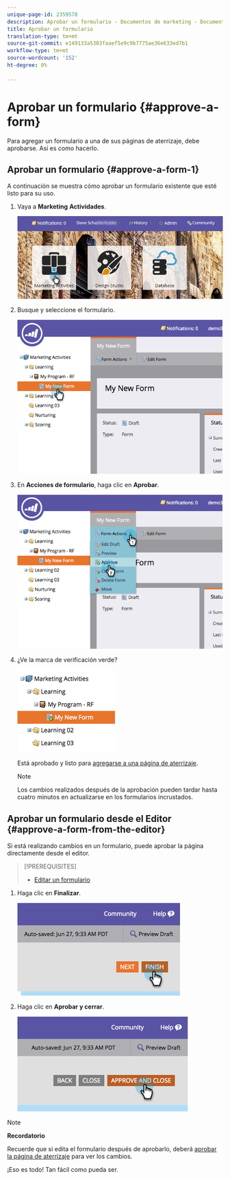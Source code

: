 ```yaml
---
unique-page-id: 2359578
description: Aprobar un formulario - Documentos de marketing - Documentación del producto
title: Aprobar un formulario
translation-type: tm+mt
source-git-commit: e149133a5383faaef5e9c9b7775ae36e633ed7b1
workflow-type: tm+mt
source-wordcount: '152'
ht-degree: 0%

---
```



# Aprobar un formulario {#approve-a-form}

Para agregar un formulario a una de sus páginas de aterrizaje, debe aprobarse. Así es como hacerlo.

## Aprobar un formulario {#approve-a-form-1}

A continuación se muestra cómo aprobar un formulario existente que esté listo para su uso.

1. Vaya a **Marketing** **Actividades**.

   ![](assets/login-marketing-activities-7.png)

1. Busque y seleccione el formulario.

   ![](assets/image2014-9-15-17-3a49-3a40.png)

1. En **Acciones de formulario**, haga clic en **Aprobar**.

   ![](assets/image2014-9-15-17-3a49-3a47.png)

1. ¿Ve la marca de verificación verde?

   ![](assets/image2014-9-15-17-3a50-3a2.png)

   Está aprobado y listo para [agregarse a una página de aterrizaje](../../../../product-docs/demand-generation/landing-pages/understanding-landing-pages/approve-unapprove-or-delete-a-landing-page.md).

   >[!NOTE]
   >
   >Los cambios realizados después de la aprobación pueden tardar hasta cuatro minutos en actualizarse en los formularios incrustados.

## Aprobar un formulario desde el Editor {#approve-a-form-from-the-editor}

Si está realizando cambios en un formulario, puede aprobar la página directamente desde el editor.

>[!PREREQUISITES]
>
>* [Editar un formulario](../../../../product-docs/demand-generation/forms/form-actions/edit-a-form.md)

>



1. Haga clic en **Finalizar**.

   ![](assets/image2014-9-15-17-3a51-3a43.png)

1. Haga clic en **Aprobar y cerrar**.

   ![](assets/image2014-9-15-17-3a52-3a1.png)

>[!NOTE]
>
>**Recordatorio**
>
>Recuerde que si edita el formulario después de aprobarlo, deberá [aprobar la página de aterrizaje](../../../../product-docs/demand-generation/landing-pages/understanding-landing-pages/approve-unapprove-or-delete-a-landing-page.md) para ver los cambios.

¡Eso es todo! Tan fácil como pueda ser.
